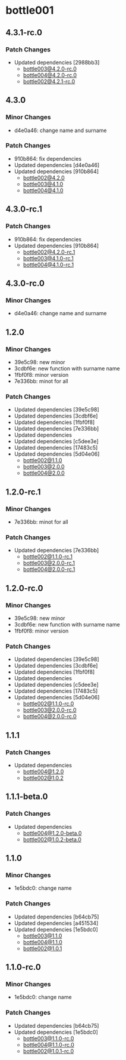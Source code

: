 # bottle001

## 4.3.1-rc.0

### Patch Changes

- Updated dependencies [2988bb3]
  - bottle003@4.2.0-rc.0
  - bottle004@4.2.0-rc.0
  - bottle002@4.2.1-rc.0

## 4.3.0

### Minor Changes

- d4e0a46: change name and surname

### Patch Changes

- 910b864: fix dependencies
- Updated dependencies [d4e0a46]
- Updated dependencies [910b864]
  - bottle002@4.2.0
  - bottle003@4.1.0
  - bottle004@4.1.0

## 4.3.0-rc.1

### Patch Changes

- 910b864: fix dependencies
- Updated dependencies [910b864]
  - bottle002@4.2.0-rc.1
  - bottle003@4.1.0-rc.1
  - bottle004@4.1.0-rc.1

## 4.3.0-rc.0

### Minor Changes

- d4e0a46: change name and surname

## 1.2.0

### Minor Changes

- 39e5c98: new minor
- 3cdbf6e: new function with surname name
- 1fbf0f8: minor version
- 7e336bb: minot for all

### Patch Changes

- Updated dependencies [39e5c98]
- Updated dependencies [3cdbf6e]
- Updated dependencies [1fbf0f8]
- Updated dependencies [7e336bb]
- Updated dependencies
- Updated dependencies [c5dee3e]
- Updated dependencies [17483c5]
- Updated dependencies [5d04e06]
  - bottle002@1.1.0
  - bottle003@2.0.0
  - bottle004@2.0.0

## 1.2.0-rc.1

### Minor Changes

- 7e336bb: minot for all

### Patch Changes

- Updated dependencies [7e336bb]
  - bottle002@1.1.0-rc.1
  - bottle003@2.0.0-rc.1
  - bottle004@2.0.0-rc.1

## 1.2.0-rc.0

### Minor Changes

- 39e5c98: new minor
- 3cdbf6e: new function with surname name
- 1fbf0f8: minor version

### Patch Changes

- Updated dependencies [39e5c98]
- Updated dependencies [3cdbf6e]
- Updated dependencies [1fbf0f8]
- Updated dependencies
- Updated dependencies [c5dee3e]
- Updated dependencies [17483c5]
- Updated dependencies [5d04e06]
  - bottle002@1.1.0-rc.0
  - bottle003@2.0.0-rc.0
  - bottle004@2.0.0-rc.0

## 1.1.1

### Patch Changes

- Updated dependencies
  - bottle004@1.2.0
  - bottle002@1.0.2

## 1.1.1-beta.0

### Patch Changes

- Updated dependencies
  - bottle004@1.2.0-beta.0
  - bottle002@1.0.2-beta.0

## 1.1.0

### Minor Changes

- 1e5bdc0: change name

### Patch Changes

- Updated dependencies [b64cb75]
- Updated dependencies [a451534]
- Updated dependencies [1e5bdc0]
  - bottle003@1.1.0
  - bottle004@1.1.0
  - bottle002@1.0.1

## 1.1.0-rc.0

### Minor Changes

- 1e5bdc0: change name

### Patch Changes

- Updated dependencies [b64cb75]
- Updated dependencies [1e5bdc0]
  - bottle003@1.1.0-rc.0
  - bottle004@1.1.0-rc.0
  - bottle002@1.0.1-rc.0
